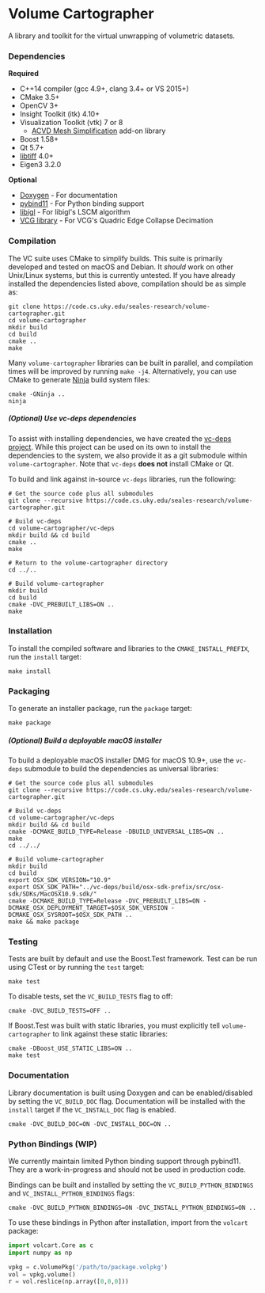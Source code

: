 Volume Cartographer
===================
A library and toolkit for the virtual unwrapping of volumetric datasets.


### Dependencies  
**Required**  
* C++14 compiler (gcc 4.9+, clang 3.4+ or VS 2015+)
* CMake 3.5+
* OpenCV 3+
* Insight Toolkit (itk) 4.10+
* Visualization Toolkit (vtk) 7 or 8
    * [ACVD Mesh Simplification](https://github.com/valette/ACVD) add-on library
* Boost 1.58+
* Qt 5.7+
* [libtiff](https://gitlab.com/libtiff/libtiff) 4.0+
* Eigen3 3.2.0

**Optional**  
* [Doxygen](http://www.doxygen.org/) - For documentation
* [pybind11](https://github.com/pybind/pybind11) - For Python binding support
* [libigl](https://github.com/libigl/libigl) - For libigl's LSCM algorithm
* [VCG library](https://github.com/cnr-isti-vclab/vcglib) - For VCG's Quadric Edge Collapse Decimation

### Compilation  
The VC suite uses CMake to simplify builds. 
This suite is primarily developed and tested on macOS and Debian. 
It _should_ work on other Unix/Linux systems, but this is currently untested. 
If you have already installed the dependencies listed above, compilation should be as simple as:  
```shell
git clone https://code.cs.uky.edu/seales-research/volume-cartographer.git
cd volume-cartographer
mkdir build
cd build
cmake ..
make
```

Many `volume-cartographer` libraries can be built in parallel, and compilation times will be improved by running `make -j4`.
Alternatively, you can use CMake to generate [Ninja](https://ninja-build.org/) build system files:  
```shell
cmake -GNinja ..
ninja
```


##### (Optional) Use vc-deps dependencies
To assist with installing dependencies, we have created the [vc-deps project](https://code.cs.uky.edu/seales-research/vc-deps).
While this project can be used on its own to install the dependencies to the system, we also provide it as a git submodule within `volume-cartographer`.
Note that `vc-deps` **does not** install CMake or Qt.  

To build and link against in-source `vc-deps` libraries, run the following:  
```shell
# Get the source code plus all submodules
git clone --recursive https://code.cs.uky.edu/seales-research/volume-cartographer.git

# Build vc-deps
cd volume-cartographer/vc-deps
mkdir build && cd build
cmake ..
make

# Return to the volume-cartographer directory
cd ../..

# Build volume-cartographer
mkdir build
cd build
cmake -DVC_PREBUILT_LIBS=ON ..
make
```

### Installation
To install the compiled software and libraries to the `CMAKE_INSTALL_PREFIX`, run the `install` target:
```shell
make install
```

### Packaging

To generate an installer package, run the `package` target:
```shell
make package
```

##### (Optional) Build a deployable macOS installer
To build a deployable macOS installer DMG for macOS 10.9+, use the `vc-deps` submodule to build the dependencies as universal libraries:
```shell
# Get the source code plus all submodules
git clone --recursive https://code.cs.uky.edu/seales-research/volume-cartographer.git

# Build vc-deps
cd volume-cartographer/vc-deps
mkdir build && cd build
cmake -DCMAKE_BUILD_TYPE=Release -DBUILD_UNIVERSAL_LIBS=ON ..
make
cd ../../

# Build volume-cartographer
mkdir build
cd build
export OSX_SDK_VERSION="10.9"
export OSX_SDK_PATH="../vc-deps/build/osx-sdk-prefix/src/osx-sdk/SDKs/MacOSX10.9.sdk/"
cmake -DCMAKE_BUILD_TYPE=Release -DVC_PREBUILT_LIBS=ON -DCMAKE_OSX_DEPLOYMENT_TARGET=$OSX_SDK_VERSION -DCMAKE_OSX_SYSROOT=$OSX_SDK_PATH ..
make && make package
```

### Testing
Tests are built by default and use the Boost.Test framework.
Test can be run using CTest or by running the `test` target:
```shell
make test
```

To disable tests, set the `VC_BUILD_TESTS` flag to off:
```shell
cmake -DVC_BUILD_TESTS=OFF ..
```

If Boost.Test was built with static libraries, you must explicitly tell `volume-cartographer` to link against these static libraries:
```shell
cmake -DBoost_USE_STATIC_LIBS=ON ..
make test
```

### Documentation
Library documentation is built using Doxygen and can be enabled/disabled by setting the `VC_BUILD_DOC` flag.
Documentation will be installed with the `install` target if the `VC_INSTALL_DOC` flag is enabled.
```shell
cmake -DVC_BUILD_DOC=ON -DVC_INSTALL_DOC=ON ..
```

### Python Bindings (WIP)
We currently maintain limited Python binding support through pybind11. 
They are a work-in-progress and should not be used in production code.  

Bindings can be built and installed by setting the `VC_BUILD_PYTHON_BINDINGS` and `VC_INSTALL_PYTHON_BINDINGS` flags:
```shell
cmake -DVC_BUILD_PYTHON_BINDINGS=ON -DVC_INSTALL_PYTHON_BINDINGS=ON ..
```

To use these bindings in Python after installation, import from the `volcart` package:
```python
import volcart.Core as c
import numpy as np

vpkg = c.VolumePkg('/path/to/package.volpkg')
vol = vpkg.volume()
r = vol.reslice(np.array([0,0,0]))
```